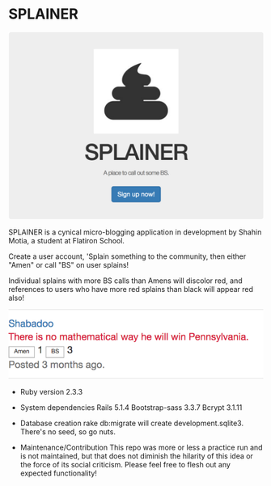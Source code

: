 # SPLAINER

![Splainer_HomeScreen](app/assets/images/screenshots/home.png "Splainer HomeScreen")

SPLAINER is a cynical micro-blogging application in development by Shahin Motia, a student at Flatiron School.

Create a user account, 'Splain something to the community, then either "Amen" or call "BS" on user splains!  

Individual splains with more BS calls than Amens will discolor red, and references to users who have more red splains than black will appear red also!

![Sample Splain](app/assets/images/screenshots/samplesplain.png "Sample Splain")

* Ruby version
2.3.3

* System dependencies
Rails 5.1.4
Bootstrap-sass 3.3.7
Bcrypt 3.1.11

* Database creation
rake db:migrate will create development.sqlite3. There's no seed, so go nuts.

* Maintenance/Contribution
This repo was more or less a practice run and is not maintained, but that does not diminish the hilarity of this idea or the force of its social criticism.  Please feel free to flesh out any expected functionality!
